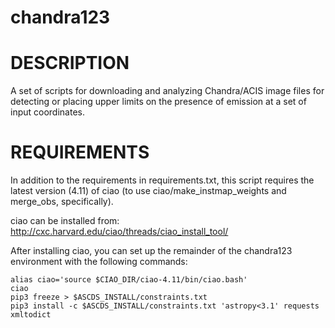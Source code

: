 # chandra123

# DESCRIPTION
A set of scripts for downloading and analyzing Chandra/ACIS image files for detecting or placing upper limits on the presence of emission at a set of input coordinates.

# REQUIREMENTS
In addition to the requirements in requirements.txt, this script requires the latest version (4.11) of ciao (to use ciao/make_instmap_weights and merge_obs, specifically).

ciao can be installed from: http://cxc.harvard.edu/ciao/threads/ciao_install_tool/

After installing ciao, you can set up the remainder of the chandra123 environment with the following commands:

```
alias ciao='source $CIAO_DIR/ciao-4.11/bin/ciao.bash'
ciao
pip3 freeze > $ASCDS_INSTALL/constraints.txt
pip3 install -c $ASCDS_INSTALL/constraints.txt 'astropy<3.1' requests xmltodict
```
